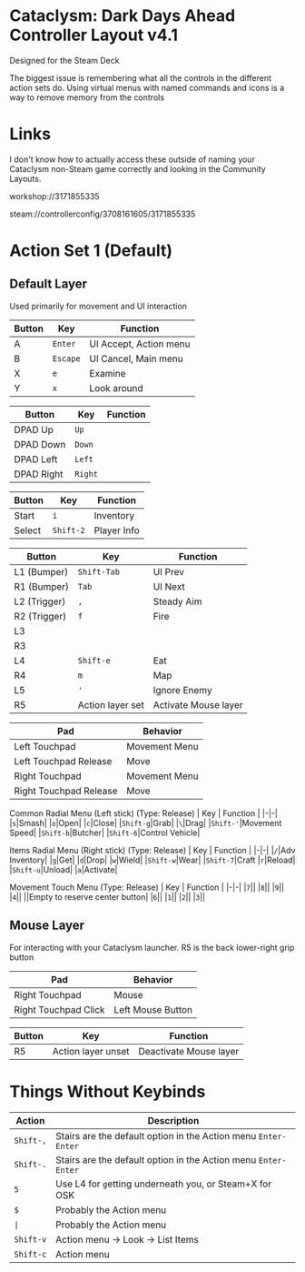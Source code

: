 # Cataclysm: Dark Days Ahead Controller Layout v4.1
Designed for the Steam Deck

The biggest issue is remembering what all the controls in the different action sets do. Using virtual menus with named commands and icons is a way to remove memory from the controls

# Links
I don't know how to actually access these outside of naming your Cataclysm non-Steam game correctly and looking in the Community Layouts.

workshop://3171855335

steam://controllerconfig/3708161605/3171855335

# Action Set 1 (Default)
## Default Layer
Used primarily for movement and UI interaction

| Button | Key | Function |
|-|-|-|
|A|`Enter`|UI Accept, Action menu|
|B|`Escape`|UI Cancel, Main menu|
|X|`e`|Examine|
|Y|`x`|Look around|

| Button | Key | Function |
|-|-|-|
|DPAD Up|`Up`||
|DPAD Down|`Down`||
|DPAD Left|`Left`||
|DPAD Right|`Right`||

| Button | Key | Function |
|-|-|-|
|Start|`i`|Inventory|
|Select|`Shift-2`|Player Info|

| Button | Key | Function |
|-|-|-|
|L1 (Bumper)|`Shift-Tab`|UI Prev|
|R1 (Bumper)|`Tab`|UI Next|
|L2 (Trigger)|`,`|Steady Aim|
|R2 (Trigger)|`f`|Fire|
|L3||
|R3||
|L4|`Shift-e`|Eat|
|R4|`m`|Map|
|L5|`'`|Ignore Enemy|
|R5|Action layer set|Activate Mouse layer|

|Pad|Behavior|
|-|-|
|Left Touchpad|Movement Menu|
|Left Touchpad Release|Move|
|Right Touchpad|Movement Menu|
|Right Touchpad Release|Move|

Common Radial Menu (Left stick) (Type: Release)
| Key | Function |
|-|-|
|`s`|Smash|
|`o`|Open|
|`c`|Close|
|`Shift-g`|Grab|
|`\`|Drag|
|`Shift-'`|Movement Speed|
|`Shift-b`|Butcher|
|`Shift-6`|Control Vehicle|

Items Radial Menu (Right stick) (Type: Release)
| Key | Function |
|-|-|
|`/`|Adv Inventory|
|`g`|Get|
|`d`|Drop|
|`w`|Wield|
|`Shift-w`|Wear|
|`Shift-7`|Craft
|`r`|Reload|
|`Shift-u`|Unload|
|`a`|Activate|

Movement Touch Menu  (Type: Release)
| Key | Function |
|-|-|
|`7`||
|`8`||
|`9`||
|`4`||
||Empty to reserve center button|
|`6`||
|`1`||
|`2`||
|`3`||

## Mouse Layer
For interacting with your Cataclysm launcher. R5 is the back lower-right grip button

|Pad|Behavior|
|-|-|
|Right Touchpad|Mouse|
|Right Touchpad Click|Left Mouse Button|

| Button | Key | Function |
|-|-|-|
|R5|Action layer unset|Deactivate Mouse layer|

# Things Without Keybinds

|Action|Description|
|-|-|
|`Shift-,`|Stairs are the default option in the Action menu `Enter-Enter`|
|`Shift-.`|Stairs are the default option in the Action menu `Enter-Enter`|
|`5`|Use L4 for `g`etting underneath you, or Steam+X for OSK|
|`$`|Probably the Action menu|
|`\|`|Probably the Action menu|
|`Shift-v`|Action menu -> Look -> List Items|
|`Shift-c`|Action menu|
